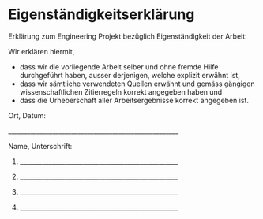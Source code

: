 # Eigenständigkeitserklärung

Erklärung zum Engineering Projekt bezüglich Eigenständigkeit der Arbeit:

Wir erklären hiermit,

- dass wir die vorliegende Arbeit selber und ohne fremde Hilfe durchgeführt haben, ausser derjenigen, welche explizit erwähnt ist,
- dass wir sämtliche verwendeten Quellen erwähnt und gemäss gängigen wissenschaftlichen Zitierregeln korrekt angegeben haben und
- dass die Urheberschaft aller Arbeitsergebnisse korrekt angegeben ist.

Ort, Datum:

 \_\_\_\_\_\_\_\_\_\_\_\_\_\_\_\_\_\_\_\_\_\_\_\_\_\_\_\_\_\_\_\_\_\_\_\_\_\_\_\_\_\_\_\_\_\_\_\_\_\_\_\_\_\_

Name, Unterschrift:

1.  \_\_\_\_\_\_\_\_\_\_\_\_\_\_\_\_\_\_\_\_\_\_\_\_\_\_\_\_\_\_\_\_\_\_\_\_\_\_\_\_\_\_\_\_\_\_\_\_\_\_

2.  \_\_\_\_\_\_\_\_\_\_\_\_\_\_\_\_\_\_\_\_\_\_\_\_\_\_\_\_\_\_\_\_\_\_\_\_\_\_\_\_\_\_\_\_\_\_\_\_\_\_

3.  \_\_\_\_\_\_\_\_\_\_\_\_\_\_\_\_\_\_\_\_\_\_\_\_\_\_\_\_\_\_\_\_\_\_\_\_\_\_\_\_\_\_\_\_\_\_\_\_\_\_

4.  \_\_\_\_\_\_\_\_\_\_\_\_\_\_\_\_\_\_\_\_\_\_\_\_\_\_\_\_\_\_\_\_\_\_\_\_\_\_\_\_\_\_\_\_\_\_\_\_\_\_
